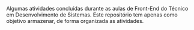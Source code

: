 Algumas atividades concluídas durante as aulas de Front-End do Técnico em Desenvolvimento de Sistemas.
Este repositório tem apenas como objetivo armazenar, de forma organizada as atividades.
